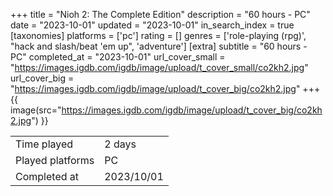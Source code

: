 +++
title = "Nioh 2: The Complete Edition"
description = "60 hours - PC"
date = "2023-10-01"
updated = "2023-10-01"
in_search_index = true
[taxonomies]
platforms = ['pc']
rating = []
genres = ['role-playing (rpg)', "hack and slash/beat 'em up", 'adventure']
[extra]
subtitle = "60 hours - PC"
completed_at = "2023-10-01"
url_cover_small = "https://images.igdb.com/igdb/image/upload/t_cover_small/co2kh2.jpg"
url_cover_big = "https://images.igdb.com/igdb/image/upload/t_cover_big/co2kh2.jpg"
+++
{{ image(src="https://images.igdb.com/igdb/image/upload/t_cover_big/co2kh2.jpg") }}

|              |            |
| ------------ | ---------- |
| Time played  | 2 days |
| Played platforms    | PC |
| Completed at | 2023/10/01 |

